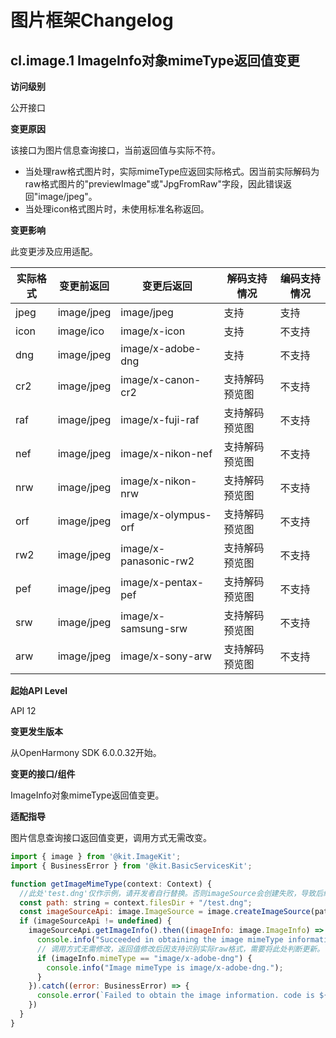 # 图片框架Changelog

## cl.image.1 ImageInfo对象mimeType返回值变更

**访问级别**

公开接口

**变更原因**

该接口为图片信息查询接口，当前返回值与实际不符。
- 当处理raw格式图片时，实际mimeType应返回实际格式。因当前实际解码为raw格式图片的"previewImage"或"JpgFromRaw"字段，因此错误返回"image/jpeg"。
- 当处理icon格式图片时，未使用标准名称返回。

**变更影响**

此变更涉及应用适配。

| 实际格式 | 变更前返回 | 变更后返回 | 解码支持情况|编码支持情况|
| --- | --- | --- | --- | --- |
|jpeg|image/jpeg|image/jpeg|支持|支持|
|icon|image/ico|image/x-icon|支持|不支持|
|dng|image/jpeg|image/x-adobe-dng|支持|不支持|
|cr2|image/jpeg|image/x-canon-cr2|支持解码预览图|不支持|
|raf|image/jpeg|image/x-fuji-raf|支持解码预览图|不支持|
|nef|image/jpeg|image/x-nikon-nef|支持解码预览图|不支持|
|nrw|image/jpeg|image/x-nikon-nrw|支持解码预览图|不支持|
|orf|image/jpeg|image/x-olympus-orf|支持解码预览图|不支持|
|rw2|image/jpeg|image/x-panasonic-rw2|支持解码预览图|不支持|
|pef|image/jpeg|image/x-pentax-pef|支持解码预览图|不支持|
|srw|image/jpeg|image/x-samsung-srw|支持解码预览图|不支持|
|arw|image/jpeg|image/x-sony-arw|支持解码预览图|不支持|


**起始API Level**

API 12

**变更发生版本**

从OpenHarmony SDK 6.0.0.32开始。

**变更的接口/组件**

ImageInfo对象mimeType返回值变更。

**适配指导**

图片信息查询接口返回值变更，调用方式无需改变。
```js
import { image } from '@kit.ImageKit';
import { BusinessError } from '@kit.BasicServicesKit';

function getImageMimeType(context: Context) {
  //此处'test.dng'仅作示例，请开发者自行替换。否则imageSource会创建失败，导致后续无法正常执行。
  const path: string = context.filesDir + "/test.dng";
  const imageSourceApi: image.ImageSource = image.createImageSource(path);
  if (imageSourceApi != undefined) {
    imageSourceApi.getImageInfo().then((imageInfo: image.ImageInfo) => {
      console.info("Succeeded in obtaining the image mimeType information.");
      // 调用方式无需修改，返回值修改后因支持识别实际raw格式，需要将此处判断更新。
      if (imageInfo.mimeType == "image/x-adobe-dng") {
        console.info("Image mimeType is image/x-adobe-dng.");
      }
    }).catch((error: BusinessError) => {
      console.error(`Failed to obtain the image information. code is ${error.code}, message is ${error.message}`);
    })
  }
}
```